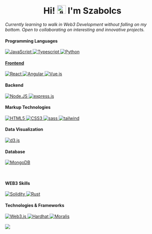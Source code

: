 <h1  align="center">Hi! <img  src="https://github.com/wervlad/wervlad/assets/24524555/766d336d-b87d-44ba-807c-c51de2bc6b4d"  width="28px"  alt="👋"> I'm Szabolcs</h1>


<i align="center">Currently learning to walk in Web3 Development without falling on my bottom.
Open to collaborating on interesting and innovative projects.</i>
<br>


  

#### Programming Languages

<div class="container">  
<a href="https://github.com/szabolcsthedeveloper">  
<img src="https://img.shields.io/badge/javascript-black?style=for-the-badge&logo=javascript" alt="JavaScript">  
 <a href="https://github.com/szabolcsthedeveloper">  <img src="https://img.shields.io/badge/typescript-black?style=for-the-badge&logo=typescript" alt="Typescript">  </a>  </a>  
<a href="https://github.com/szabolcsthedeveloper">  
<img src="https://img.shields.io/badge/python-black?style=for-the-badge&logo=python" alt="Python">  </a>  <a href="https://github.com/szabolcsthedeveloper"> </div>

#### Frontend


<div class="container">  <a href="https://github.com/szabolcsthedeveloper">  <img src="https://img.shields.io/badge/react-black?style=for-the-badge&logo=react" alt="React">  </a>  
<a href="https://github.com/szabolcsthedeveloper">  <img src="https://img.shields.io/badge/Angular-black?style=for-the-badge&logo=angular" alt="Angular">  </a>  
<a href="https://github.com/szabolcsthedeveloper">  <img src="https://img.shields.io/badge/vue.js-black?style=for-the-badge&logo=vue.js" alt="Vue.js">  </a>


#### Backend

<a href="https://github.com/szabolcsthedeveloper">  <img src="https://img.shields.io/badge/Node.JS-black?style=for-the-badge&logo=node.js" alt="Node.JS">  </a>  <a href="https://github.com/szabolcsthedeveloper">  <img src="https://img.shields.io/badge/express.js-black?style=for-the-badge&logo=express" alt="express.js">  </a>  

#### Markup Technologies
<a href="https://hub.docker.com/u/szabolcsthedeveloper">  <img src="https://img.shields.io/badge/html5-black?style=for-the-badge&logo=html5" alt="HTML5">  </a>  <a href="https://hub.docker.com/u/szabolcsthedeveloper">  <img src="https://img.shields.io/badge/css3-black?style=for-the-badge&logo=css3" alt="CSS3">  </a>  <a href="https://github.com/szabolcsthedeveloper">  <img src="https://img.shields.io/badge/sass-black?style=for-the-badge&logo=sass" alt="sass">  </a> <a href="https://github.com/szabolcsthedeveloper">  <img src="https://img.shields.io/badge/tailwind-black?style=for-the-badge&logo=tailwindcss" alt="tailwind">  </a> 

#### Data Visualization
<a href="https://github.com/szabolcsthedeveloper">  <img src="https://img.shields.io/badge/d3.js-black?style=for-the-badge&logo=d3.js" alt="d3.js">  </a> 

#### Database
<a href="https://github.com/szabolcsthedeveloper">  <img src="https://img.shields.io/badge/MongoDB-black?style=for-the-badge&logo=mongodb" alt="MongoDB">  </a>  </div> 

<br>


#### WEB3 Skills



<div class="container">  <a href="https://github.com/szabolcsthedeveloper">  <img src="https://img.shields.io/badge/solidity-black?style=for-the-badge&logo=solidity" alt="Solidity">  </a>  <a href="https://github.com/szabolcsthedeveloper">  <img src="https://img.shields.io/badge/Rust-black?style=for-the-badge&logo=rust" alt="Rust">  </a>  </div>



  
#### Technologies & Frameworks


<div class="container">  <a href="https://github.com/szabolcsthedeveloper">  <img src="https://img.shields.io/badge/web3.js-black?style=for-the-badge&logo=web3.js" alt="Web3.js">  </a>  <a href="https://github.com/szabolcsthedeveloper">  <img src="https://img.shields.io/badge/Hardhat-black?style=for-the-badge&logo=Hardhat" alt="Hardhat">  </a>  <a href="https://github.com/szabolcsthedeveloper">  <img src="https://img.shields.io/badge/Moralis-black?style=for-the-badge&logo=Moralis" alt="Moralis">  </a>  </div>

<br>




<a href="https://github.com/szabolcsthedeveloper">
  <img src="http://github-profile-summary-cards.vercel.app/api/cards/profile-details?username=szabolcsthedeveloper&theme=transparent" />
</a>


</div>




